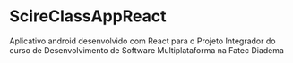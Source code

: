 # ScireClassAppReact
Aplicativo android desenvolvido com React para o Projeto Integrador do curso de Desenvolvimento de Software Multiplataforma na Fatec Diadema
